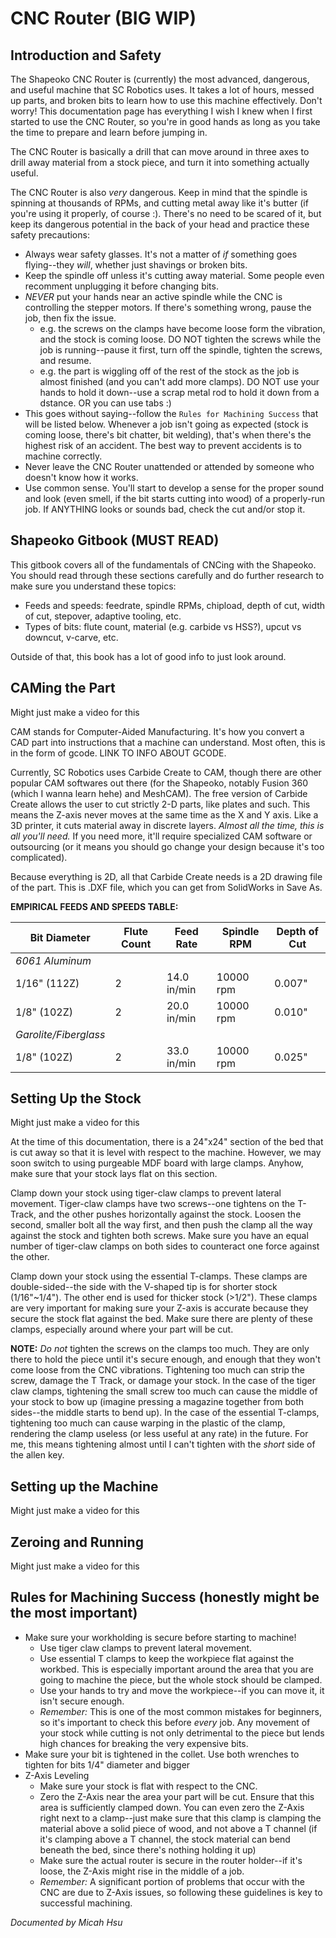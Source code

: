# CNC Router (BIG WIP)

## Introduction and Safety
The Shapeoko CNC Router is (currently) the most advanced, dangerous, and useful machine that SC Robotics uses. It takes a lot of hours, messed up parts, and broken bits to learn how to use this machine effectively. Don't worry! This documentation page has everything I wish I knew when I first started to use the CNC Router, so you're in good hands as long as you take the time to prepare and learn before jumping in.

The CNC Router is basically a drill that can move around in three axes to drill away material from a stock piece, and turn it into something actually useful.

The CNC Router is also _very_ dangerous. Keep in mind that the spindle is spinning at thousands of RPMs, and cutting metal away like it's butter (if you're using it properly, of course :). There's no need to be scared of it, but keep its dangerous potential in the back of your head and practice these safety precautions:
* Always wear safety glasses. It's not a matter of _if_ something goes flying--they _will_, whether just shavings or broken bits.
* Keep the spindle off unless it's cutting away material. Some people even recomment unplugging it before changing bits.
* _NEVER_ put your hands near an active spindle while the CNC is controlling the stepper motors. If there's something wrong, pause the job, then fix the issue.
    * e.g. the screws on the clamps have become loose form the vibration, and the stock is coming loose. DO NOT tighten the screws while the job is running--pause it first, turn off the spindle, tighten the screws, and resume.
    * e.g. the part is wiggling off of the rest of the stock as the job is almost finished (and you can't add more clamps). DO NOT use your hands to hold it down--use a scrap metal rod to hold it down from a dstance. OR you can use tabs :)
* This goes without saying--follow the `Rules for Machining Success` that will be listed below. Whenever a job isn't going as expected (stock is coming loose, there's bit chatter, bit welding), that's when there's the highest risk of an accident. The best way to prevent accidents is to machine correctly.
* Never leave the CNC Router unattended or attended by someone who doesn't know how it works.
* Use common sense. You'll start to develop a sense for the proper sound and look (even smell, if the bit starts cutting into wood) of a properly-run job. If ANYTHING looks or sounds bad, check the cut and/or stop it.

## Shapeoko Gitbook (MUST READ)
This gitbook covers all of the fundamentals of CNCing with the Shapeoko. You should read through these sections carefully and do further research to make sure you understand these topics:
* Feeds and speeds: feedrate, spindle RPMs, chipload, depth of cut, width of cut, stepover, adaptive tooling, etc.
* Types of bits: flute count, material (e.g. carbide vs HSS?), upcut vs downcut, v-carve, etc.

Outside of that, this book has a lot of good info to just look around.

## CAMing the Part
Might just make a video for this

CAM stands for Computer-Aided Manufacturing. It's how you convert a CAD part into instructions that a machine can understand. Most often, this is in the form of gcode. LINK TO INFO ABOUT GCODE.

Currently, SC Robotics uses Carbide Create to CAM, though there are other popular CAM softwares out there (for the Shapeoko, notably Fusion 360 (which I wanna learn hehe) and MeshCAM). The free version of Carbide Create allows the user to cut strictly 2-D parts, like plates and such. This means the Z-axis never moves at the same time as the X and Y axis. Like a 3D printer, it cuts material away in discrete layers. _Almost all the time, this is all you'll need._ If you need more, it'll require specialized CAM software or outsourcing (or it means you should go change your design because it's too complicated). 

Because everything is 2D, all that Carbide Create needs is a 2D drawing file of the part. This is .DXF file, which you can get from SolidWorks in Save As. 

__EMPIRICAL FEEDS AND SPEEDS TABLE:__

| Bit Diameter | Flute Count | Feed Rate | Spindle RPM | Depth of Cut |
| ------------ | ----------- | --------- | ----------- | ------------ |
| _6061 Aluminum_ |
| 1/16" (112Z) | 2 | 14.0 in/min | 10000 rpm | 0.007" |
| 1/8" (102Z) | 2 | 20.0 in/min | 10000 rpm | 0.010" |
| _Garolite/Fiberglass_ |
| 1/8" (102Z) | 2 | 33.0 in/min | 10000 rpm | 0.025" |


## Setting Up the Stock
Might just make a video for this

At the time of this documentation, there is a 24"x24" section of the bed that is cut away so that it is level with respect to the machine. However, we may soon switch to using purgeable MDF board with large clamps. Anyhow, make sure that your stock lays flat on this section.

Clamp down your stock using tiger-claw clamps to prevent lateral movement. Tiger-claw clamps have two screws--one tightens on the T-Track, and the other pushes horizontally against the stock. Loosen the second, smaller bolt all the way first, and then push the clamp all the way against the stock and tighten both screws. Make sure you have an equal number of tiger-claw clamps on both sides to counteract one force against the other.

Clamp down your stock using the essential T-clamps. These clamps are double-sided--the side with the V-shaped tip is for shorter stock (1/16"~1/4"). The other end is used for thicker stock (>1/2"). These clamps are very important for making sure your Z-axis is accurate because they secure the stock flat against the bed. Make sure there are plenty of these clamps, especially around where your part will be cut.

__NOTE:__ _Do not_ tighten the screws on the clamps too much. They are only there to hold the piece until it's secure enough, and enough that they won't come loose from the CNC vibrations. Tightening too much can strip the screw, damage the T Track, or damage your stock. In the case of the tiger claw clamps, tightening the small screw too much can cause the middle of your stock to bow up (imagine pressing a magazine together from both sides--the middle starts to bend up). In the case of the essential T-clamps, tightening too much can cause warping in the plastic of the clamp, rendering the clamp useless (or less useful at any rate) in the future. For me, this means tightening almost until I can't tighten with the _short_ side of the allen key.

## Setting up the Machine
Might just make a video for this
## Zeroing and Running
Might just make a video for this
## Rules for Machining Success (honestly might be the most important)
* Make sure your workholding is secure before starting to machine!
    * Use tiger claw clamps to prevent lateral movement.
    * Use essential T clamps to keep the workpiece flat against the workbed. This is especially important around the area that you are going to machine the piece, but the whole stock should be clamped.
    * Use your hands to try and move the workpiece--if you can move it, it isn't secure enough.
    * _Remember:_ This is one of the most common mistakes for beginners, so it's important to check this before _every_ job. Any movement of your stock while cutting is not only detrimental to the piece but lends high chances for breaking the very expensive bits.
* Make sure your bit is tightened in the collet. Use both wrenches to tighten for bits 1/4" diameter and bigger
* Z-Axis Leveling
    * Make sure your stock is flat with respect to the CNC. 
    * Zero the Z-Axis near the area your part will be cut. Ensure that this area is sufficiently clamped down. You can even zero the Z-Axis right next to a clamp--just make sure that this clamp is clamping the material above a solid piece of wood, and not above a T channel (if it's clamping above a T channel, the stock material can bend beneath the bed, since there's nothing holding it up)
    * Make sure the actual router is secure in the router holder--if it's loose, the Z-Axis might rise in the middle of a job.
    * _Remember:_ A significant portion of problems that occur with the CNC are due to Z-Axis issues, so following these guidelines is key to successful machining.

_Documented by Micah Hsu_
